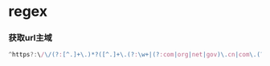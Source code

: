 # regex

### 获取url主域
```javascript
^https?:\/\/(?:[^.]+\.)*?([^.]+\.(?:\w+|(?:com|org|net|gov)\.cn|com\.(?:tw|hk)|jp\.net|(?:co|or|ac|ne|gr)\.jp|(?:co|me|org)\.uk))(?:$|/|#|\?).*$

